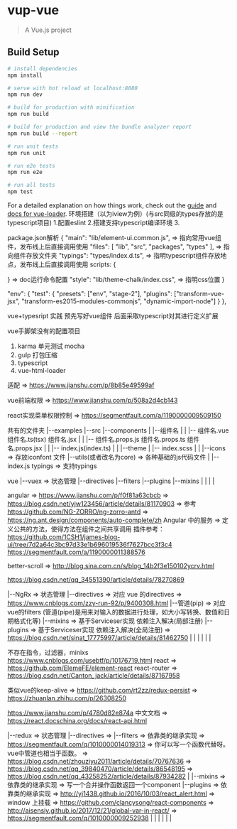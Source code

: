 # vup-vue

> A Vue.js project

## Build Setup

``` bash
# install dependencies
npm install

# serve with hot reload at localhost:8080
npm run dev

# build for production with minification
npm run build

# build for production and view the bundle analyzer report
npm run build --report

# run unit tests
npm run unit

# run e2e tests
npm run e2e

# run all tests
npm test
```

For a detailed explanation on how things work, check out the [guide](http://vuejs-templates.github.io/webpack/) and [docs for vue-loader](http://vuejs.github.io/vue-loader).
环境搭建（以为iview为例）(与src同级的types存放的是typescript项目)
1.配置eslint
2.搭建支持typescript编译环境
3.

package.json解析
{
  "main": "lib/element-ui.common.js", => 指向常用vue组件，发布线上后直接调用使用
  "files": [
    "lib",
    "src",
    "packages",
    "types"
  ], => 指向组件存放文件夹
  "typings": "types/index.d.ts", => 指明typescript组件存放地点，发布线上后直接调用使用
  scripts: {

  }  => doc运行命令配置
  "style": "lib/theme-chalk/index.css", => 指明css位置
}

"env": {
    "test": {
      "presets": ["env", "stage-2"],
      "plugins": ["transform-vue-jsx", "transform-es2015-modules-commonjs", "dynamic-import-node"]
    }
  },

vue+typesript 实践
预先写好vue组件
后面采取typescript对其进行定义扩展

vue手脚架没有的配置项目
1. karma 单元测试 mocha
2. gulp 打包压缩
3. typescript
4. vue-html-loader




适配 => https://www.jianshu.com/p/8b85e49599af

vue前端权限 => https://www.jianshu.com/p/508a2d4cb143

react实现菜单权限控制 => https://segmentfault.com/a/1190000009509150

共有的文件夹
|--examples
|--src
  |--components
  |  |--组件名
  |  |  |-- 组件名.vue 组件名.ts(tsx) 组件名.jsx
  |  |  |-- 组件名.props.js 组件名.props.ts 组件名.props.jsx
  |  |  |-- index.js(index.ts)
  |  |
  |--theme
  |  |-- index.scss
  |  |
  |--icons => 存放iconfont 文件
  |--utils(或者改名为core) => 各种基础的js代码文件
  |  |-- index.js 
typings => 支持typings 


vue
|--vuex => 状态管理
|--directives
|--filters
|--plugins
|--mixins
|
|
|
|  

angular => https://www.jianshu.com/p/f0f81a63cbcb => https://blog.csdn.net/yjw123456/article/details/81170903 => 参考 https://github.com/NG-ZORRO/ng-zorro-antd => https://ng.ant.design/components/auto-complete/zh
Angular 中的服务 => 定义公共的方法，使得方法在组件之间共享调用
插件参考： https://github.com/1CSH1/james-blog-ui/tree/7d2a64c3bc97d33e1b696019536f7627bcc3f3c4
         https://segmentfault.com/a/1190000011388576

better-scroll => http://blog.sina.com.cn/s/blog_14b2f3e150102ycrv.html

https://blog.csdn.net/qq_34551390/article/details/78270869

|--NgRx => 状态管理
|--directives => 对应 vue 的directives => https://www.cnblogs.com/zzy-run-92/p/9400308.html
|--管道(pip)  => 对应 vue的filters (管道(pipe)是用来对输入的数据进行处理，如大小写转换、数值和日期格式化等)
|--mixins => 基于Serviceser实现 依赖注入解决(局部注册)
|--plugins => 基于Serviceser实现 依赖注入解决(全局注册) => https://blog.csdn.net/sinat_17775997/article/details/81462750
|
|
|
|
|
|



不存在指令，过滤器，minixs
https://www.cnblogs.com/usebtf/p/10176719.html
react => https://github.com/ElemeFE/element-react
react-router => https://blog.csdn.net/Canton_jack/article/details/87167958

类似vue的keep-alive => https://github.com/rt2zz/redux-persist => https://zhuanlan.zhihu.com/p/26308250

https://www.jianshu.com/p/4780d82e874a
中文文档 => https://react.docschina.org/docs/react-api.html

|--redux => 状态管理
|--directives => 
|--filters => 依靠类的继承实现 => https://segmentfault.com/q/1010000014019313 => 你可以写一个函数代替呀。vue中管道也相当于函数。 => https://blog.csdn.net/zhouziyu2011/article/details/70767636 => https://blog.csdn.net/qq_39840470/article/details/86548195 => https://blog.csdn.net/qq_43258252/article/details/87934282
|
|--mixins => 依靠类的继承实现 => 写一个合并操作函数返回一个component
|--plugins => 依靠类的继承实现 => http://yj1438.github.io/2016/10/03/react_alert.html => window 上挂载  => https://github.com/clancysong/react-components => http://aisensiy.github.io/2017/12/21/global-var-in-react/ => https://segmentfault.com/q/1010000009252938
|
|
|
|
|
|